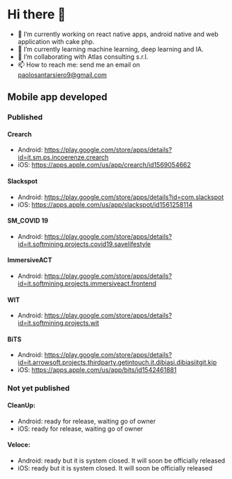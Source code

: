 # Hi there 👋

- 🔭 I’m currently working on react native apps, android native and web application with cake php.
- 🌱 I’m currently learning machine learning, deep learning and IA.
- 👯 I’m collaborating with Atlas consulting s.r.l.
- 📫 How to reach me: send me an email on paolosantarsiero9@gmail.com

## Mobile app developed
### Published
#### Crearch
- Android: https://play.google.com/store/apps/details?id=it.sm.ps.incoerenze.crearch
- iOS: https://apps.apple.com/us/app/crearch/id1569054662
#### Slackspot
- Android: https://play.google.com/store/apps/details?id=com.slackspot
- iOS: https://apps.apple.com/us/app/slackspot/id1561258114
#### SM_COVID 19
- Android: https://play.google.com/store/apps/details?id=it.softmining.projects.covid19.savelifestyle
#### ImmersiveACT
- Android: https://play.google.com/store/apps/details?id=it.softmining.projects.immersiveact.frontend
#### WIT
- Android: https://play.google.com/store/apps/details?id=it.softmining.projects.wit
#### BiTS
- Android: https://play.google.com/store/apps/details?id=it.arrowsoft.projects.thirdparty.getintouch.it.dibiasi.dibiasiitgit.kip
- iOS: https://apps.apple.com/us/app/bits/id1542461881
### Not yet published
#### CleanUp:
- Android: ready for release, waiting go of owner
- iOS: ready for release, waiting go of owner
#### Veloce:
- Android: ready but it is system closed. It will soon be officially released
- iOS: ready but it is system closed. It will soon be officially released
